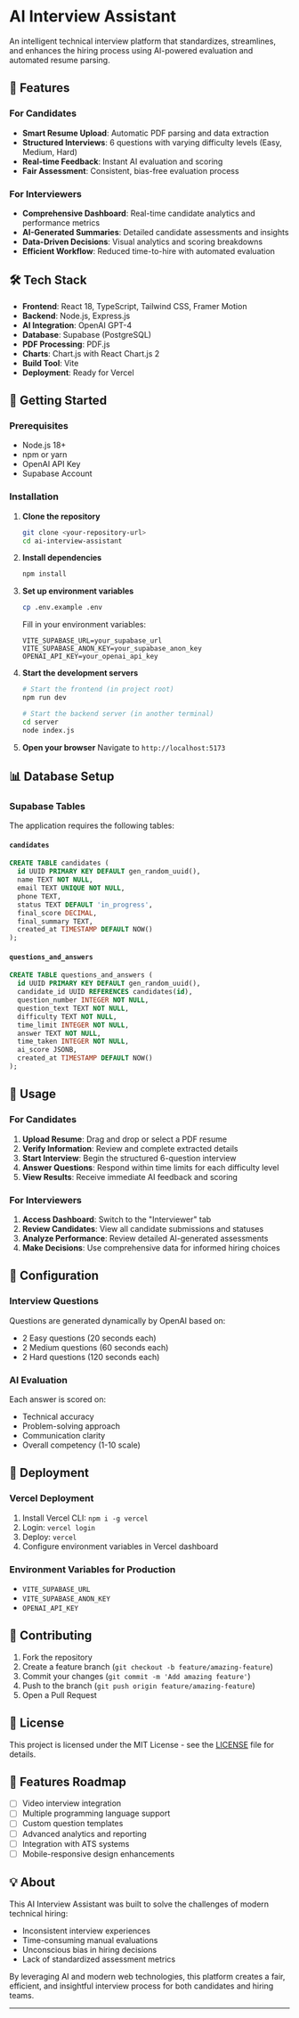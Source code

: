 # AI Interview Assistant

An intelligent technical interview platform that standardizes, streamlines, and enhances the hiring process using AI-powered evaluation and automated resume parsing.

## 🚀 Features

### For Candidates
- **Smart Resume Upload**: Automatic PDF parsing and data extraction
- **Structured Interviews**: 6 questions with varying difficulty levels (Easy, Medium, Hard)
- **Real-time Feedback**: Instant AI evaluation and scoring
- **Fair Assessment**: Consistent, bias-free evaluation process

### For Interviewers
- **Comprehensive Dashboard**: Real-time candidate analytics and performance metrics
- **AI-Generated Summaries**: Detailed candidate assessments and insights
- **Data-Driven Decisions**: Visual analytics and scoring breakdowns
- **Efficient Workflow**: Reduced time-to-hire with automated evaluation

## 🛠️ Tech Stack

- **Frontend**: React 18, TypeScript, Tailwind CSS, Framer Motion
- **Backend**: Node.js, Express.js
- **AI Integration**: OpenAI GPT-4
- **Database**: Supabase (PostgreSQL)
- **PDF Processing**: PDF.js
- **Charts**: Chart.js with React Chart.js 2
- **Build Tool**: Vite
- **Deployment**: Ready for Vercel

## 🏁 Getting Started

### Prerequisites
- Node.js 18+ 
- npm or yarn
- OpenAI API Key
- Supabase Account

### Installation

1. **Clone the repository**
   ```bash
   git clone <your-repository-url>
   cd ai-interview-assistant
   ```

2. **Install dependencies**
   ```bash
   npm install
   ```

3. **Set up environment variables**
   ```bash
   cp .env.example .env
   ```
   
   Fill in your environment variables:
   ```env
   VITE_SUPABASE_URL=your_supabase_url
   VITE_SUPABASE_ANON_KEY=your_supabase_anon_key
   OPENAI_API_KEY=your_openai_api_key
   ```

4. **Start the development servers**
   ```bash
   # Start the frontend (in project root)
   npm run dev
   
   # Start the backend server (in another terminal)
   cd server
   node index.js
   ```

5. **Open your browser**
   Navigate to `http://localhost:5173`

## 📊 Database Setup

### Supabase Tables

The application requires the following tables:

#### `candidates`
```sql
CREATE TABLE candidates (
  id UUID PRIMARY KEY DEFAULT gen_random_uuid(),
  name TEXT NOT NULL,
  email TEXT UNIQUE NOT NULL,
  phone TEXT,
  status TEXT DEFAULT 'in_progress',
  final_score DECIMAL,
  final_summary TEXT,
  created_at TIMESTAMP DEFAULT NOW()
);
```

#### `questions_and_answers`
```sql
CREATE TABLE questions_and_answers (
  id UUID PRIMARY KEY DEFAULT gen_random_uuid(),
  candidate_id UUID REFERENCES candidates(id),
  question_number INTEGER NOT NULL,
  question_text TEXT NOT NULL,
  difficulty TEXT NOT NULL,
  time_limit INTEGER NOT NULL,
  answer TEXT NOT NULL,
  time_taken INTEGER NOT NULL,
  ai_score JSONB,
  created_at TIMESTAMP DEFAULT NOW()
);
```

## 🎯 Usage

### For Candidates
1. **Upload Resume**: Drag and drop or select a PDF resume
2. **Verify Information**: Review and complete extracted details
3. **Start Interview**: Begin the structured 6-question interview
4. **Answer Questions**: Respond within time limits for each difficulty level
5. **View Results**: Receive immediate AI feedback and scoring

### For Interviewers
1. **Access Dashboard**: Switch to the "Interviewer" tab
2. **Review Candidates**: View all candidate submissions and statuses
3. **Analyze Performance**: Review detailed AI-generated assessments
4. **Make Decisions**: Use comprehensive data for informed hiring choices

## 🔧 Configuration

### Interview Questions
Questions are generated dynamically by OpenAI based on:
- 2 Easy questions (20 seconds each)
- 2 Medium questions (60 seconds each) 
- 2 Hard questions (120 seconds each)

### AI Evaluation
Each answer is scored on:
- Technical accuracy
- Problem-solving approach
- Communication clarity
- Overall competency (1-10 scale)

## 🚀 Deployment

### Vercel Deployment
1. Install Vercel CLI: `npm i -g vercel`
2. Login: `vercel login`
3. Deploy: `vercel`
4. Configure environment variables in Vercel dashboard

### Environment Variables for Production
- `VITE_SUPABASE_URL`
- `VITE_SUPABASE_ANON_KEY`
- `OPENAI_API_KEY`

## 🤝 Contributing

1. Fork the repository
2. Create a feature branch (`git checkout -b feature/amazing-feature`)
3. Commit your changes (`git commit -m 'Add amazing feature'`)
4. Push to the branch (`git push origin feature/amazing-feature`)
5. Open a Pull Request

## 📝 License

This project is licensed under the MIT License - see the [LICENSE](LICENSE) file for details.

## 🌟 Features Roadmap

- [ ] Video interview integration
- [ ] Multiple programming language support
- [ ] Custom question templates
- [ ] Advanced analytics and reporting
- [ ] Integration with ATS systems
- [ ] Mobile-responsive design enhancements

## 💡 About

This AI Interview Assistant was built to solve the challenges of modern technical hiring:
- Inconsistent interview experiences
- Time-consuming manual evaluations
- Unconscious bias in hiring decisions
- Lack of standardized assessment metrics

By leveraging AI and modern web technologies, this platform creates a fair, efficient, and insightful interview process for both candidates and hiring teams.

---

